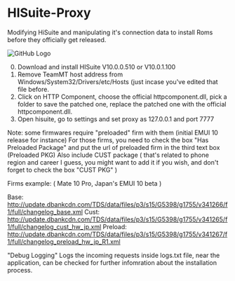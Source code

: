 # HISuite-Proxy
Modifying HiSuite and manipulating it's connection data to install Roms before they officially get released.

![GitHub Logo](http://uupload.ir/files/yafo_bandicam_2020-04-07_13-03-45-612.jpg)

0. Download and install HISuite V10.0.0.510 or V10.0.1.100
1. Remove TeamMT host address from Windows/System32/Drivers/etc/Hosts (just incase you've edited that file before.
2. Click on HTTP Component, choose the official httpcomponent.dll, pick a folder to save the patched one, replace the patched one with the official httpcomponent.dll.
3. Open hisuite, go to settings and set proxy as 127.0.0.1 and port 7777

Note: some firmwares require "preloaded" firm with them (initial EMUI 10 release for instance)
For those firms, you need to check the box "Has Preloaded Package" and put the url of preloaded firm in the third text box (Preloaded PKG)
Also include CUST package ( that's related to phone region and career I guess, you might want to add it if you wish, and don't forget to check the box "CUST PKG" )

Firms example: ( Mate 10 Pro, Japan's EMUI 10 beta )

Base: http://update.dbankcdn.com/TDS/data/files/p3/s15/G5398/g1755/v341266/f1/full/changelog_base.xml
Cust: http://update.dbankcdn.com/TDS/data/files/p3/s15/G5398/g1755/v341265/f1/full/changelog_cust_hw_jp.xml
Preload: http://update.dbankcdn.com/TDS/data/files/p3/s15/G5398/g1755/v341267/f1/full/changelog_preload_hw_jp_R1.xml


"Debug Logging" Logs the incoming requests inside logs.txt file, near the application, can be checked for further infomration about the installation process.

